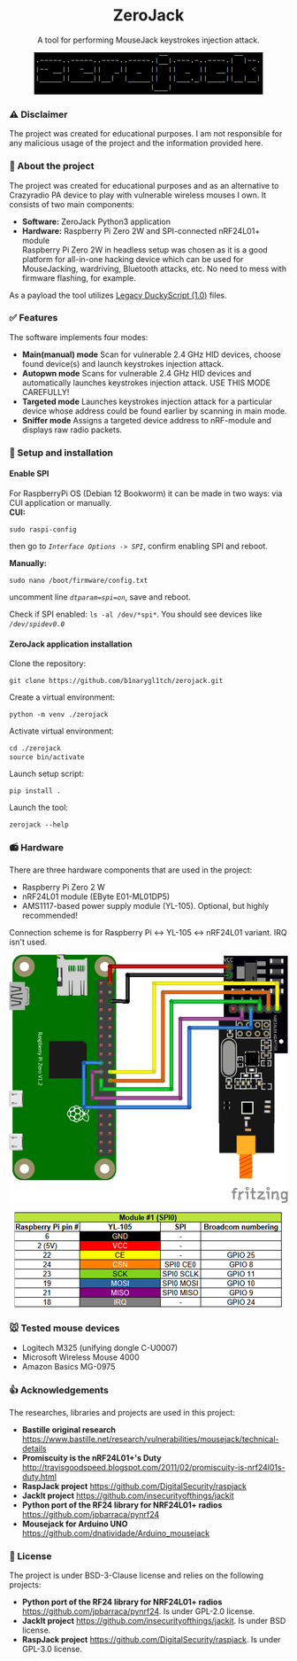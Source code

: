 <div align="center">
  <h1>ZeroJack</h1>
  <p>A tool for performing MouseJack keystrokes injection attack.</p>
  <img src="https://raw.githubusercontent.com/b1narygl1tch/zerojack/refs/heads/main/images/Banner.png" alt="banner">
</div>

### :warning: Disclaimer
The project was created for educational purposes. I am not responsible for any malicious usage of the project and the information provided here.

### :space_invader: About the project
The project was created for educational purposes and as an alternative to Crazyradio PA device to play with vulnerable wireless mouses I own.
It consists of two main components:
* **Software:** ZeroJack Python3 application
* **Hardware:** Raspberry Pi Zero 2W and SPI-connected nRF24L01+ module  
Raspberry Pi Zero 2W in headless setup was chosen as it is a good platform for all-in-one hacking device which can be used for MouseJacking, wardriving, Bluetooth attacks, etc.
No need to mess with firmware flashing, for example.
  
As a payload the tool utilizes [Legacy DuckyScript (1.0)](https://github.com/hak5/usbrubberducky-payloads?tab=readme-ov-file#legacy-duckyscript-10) files.

### :white_check_mark: Features
The software implements four modes:
* **Main(manual) mode** Scan for vulnerable 2.4 GHz HID devices, choose found device(s) and launch keystrokes injection attack.
* **Autopwn mode** Scans for vulnerable 2.4 GHz HID devices and automatically launches keystrokes injection attack. USE THIS MODE CAREFULLY!
* **Targeted mode** Launches keystrokes injection attack for a particular device whose address could be found earlier by scanning in main mode.
* **Sniffer mode** Assigns a targeted device address to nRF-module and displays raw radio packets.

### :floppy_disk: Setup and installation
#### Enable SPI 
For RaspberryPi OS (Debian 12 Bookworm) it can be made in two ways: via CUI application or manually.  
**CUI:**
```
sudo raspi-config
```
then go to _```Interface Options -> SPI```_, confirm enabling SPI and reboot.  

**Manually:**
```
sudo nano /boot/firmware/config.txt
```
uncomment line _```dtparam=spi=on```_, save and reboot.

Check if SPI enabled: ```ls -al /dev/*spi*```. You should see devices like _```/dev/spidev0.0```_  
  
#### ZeroJack application installation
Clone the repository:
```
git clone https://github.com/b1narygl1tch/zerojack.git
```
Create a virtual environment:
```
python -m venv ./zerojack
```
Activate virtual environment:
```
cd ./zerojack
source bin/activate
```
Launch setup script:
```
pip install .
```
Launch the tool:
```
zerojack --help
```

### :radio: Hardware
There are three hardware components that are used in the project:
* Raspberry Pi Zero 2 W
* nRF24L01 module (EByte E01-ML01DP5)
* AMS1117-based power supply module (YL-105). Optional, but highly recommended!  

Connection scheme is for Raspberry Pi <-> YL-105 <-> nRF24L01 variant. IRQ isn't used.  
  
![](./images/ConnectionScheme.png)

<div align="center">
  <img src="https://raw.githubusercontent.com/b1narygl1tch/zerojack/refs/heads/main/images/Pinout.png" alt="Pinout table">
  <p></p>
</div>

### :mouse: Tested mouse devices
* Logitech M325 (unifying dongle C-U0007)
* Microsoft Wireless Mouse 4000
* Amazon Basics MG-0975

### :thumbsup: Acknowledgements
The researches, libraries and projects are used in this project:
* **Bastille original research** https://www.bastille.net/research/vulnerabilities/mousejack/technical-details
* **Promiscuity is the nRF24L01+'s Duty** http://travisgoodspeed.blogspot.com/2011/02/promiscuity-is-nrf24l01s-duty.html
* **RaspJack project** https://github.com/DigitalSecurity/raspjack
* **JackIt project** https://github.com/insecurityofthings/jackit
* **Python port of the RF24 library for NRF24L01+ radios** https://github.com/jpbarraca/pynrf24
* **Mousejack for Arduino UNO** https://github.com/dnatividade/Arduino_mousejack

### :scroll: License
The project is under BSD-3-Clause license and relies on the following projects:
* **Python port of the RF24 library for NRF24L01+ radios** https://github.com/jpbarraca/pynrf24. Is under GPL-2.0 license.
* **JackIt project** https://github.com/insecurityofthings/jackit. Is under BSD license.
* **RaspJack project** https://github.com/DigitalSecurity/raspjack. Is under GPL-3.0 license.

